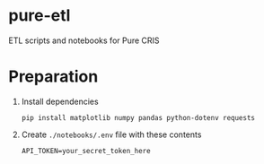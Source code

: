 # pure-etl
ETL scripts and notebooks for Pure CRIS

# Preparation
1. Install dependencies
    ```
    pip install matplotlib numpy pandas python-dotenv requests
    ```
1. Create `./notebooks/.env` file with these contents
    ```
    API_TOKEN=your_secret_token_here
    ```
